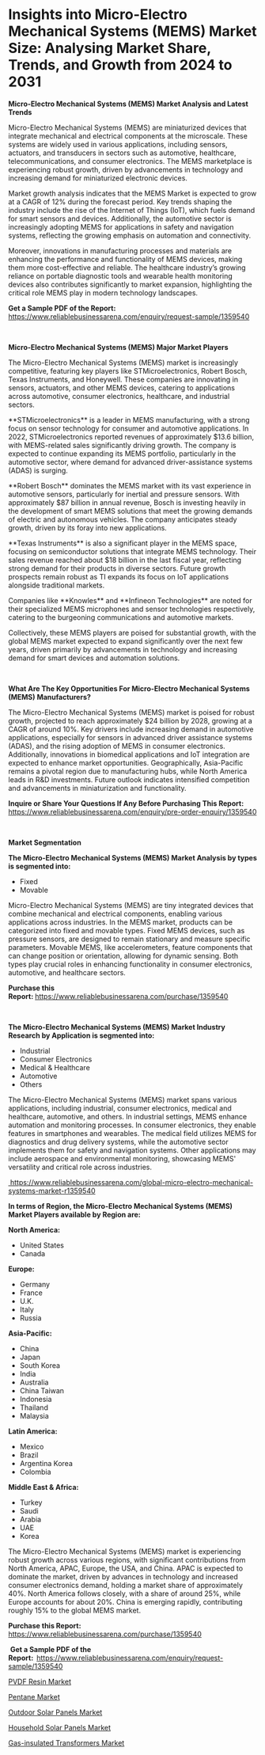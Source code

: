 <p><h1>Insights into Micro-Electro Mechanical Systems (MEMS) Market Size: Analysing Market Share, Trends, and Growth from 2024 to 2031</h1></p><p><strong>Micro-Electro Mechanical Systems (MEMS) Market Analysis and Latest Trends</strong></p>
<p><p>Micro-Electro Mechanical Systems (MEMS) are miniaturized devices that integrate mechanical and electrical components at the microscale. These systems are widely used in various applications, including sensors, actuators, and transducers in sectors such as automotive, healthcare, telecommunications, and consumer electronics. The MEMS marketplace is experiencing robust growth, driven by advancements in technology and increasing demand for miniaturized electronic devices. </p><p>Market growth analysis indicates that the MEMS Market is expected to grow at a CAGR of 12% during the forecast period. Key trends shaping the industry include the rise of the Internet of Things (IoT), which fuels demand for smart sensors and devices. Additionally, the automotive sector is increasingly adopting MEMS for applications in safety and navigation systems, reflecting the growing emphasis on automation and connectivity. </p><p>Moreover, innovations in manufacturing processes and materials are enhancing the performance and functionality of MEMS devices, making them more cost-effective and reliable. The healthcare industry’s growing reliance on portable diagnostic tools and wearable health monitoring devices also contributes significantly to market expansion, highlighting the critical role MEMS play in modern technology landscapes.</p></p>
<p><strong>Get a Sample PDF of the Report:&nbsp;</strong> <a href="https://www.reliablebusinessarena.com/enquiry/request-sample/1359540">https://www.reliablebusinessarena.com/enquiry/request-sample/1359540</a></p>
<p>&nbsp;</p>
<p><strong>Micro-Electro Mechanical Systems (MEMS) Major Market Players</strong></p>
<p><p>The Micro-Electro Mechanical Systems (MEMS) market is increasingly competitive, featuring key players like STMicroelectronics, Robert Bosch, Texas Instruments, and Honeywell. These companies are innovating in sensors, actuators, and other MEMS devices, catering to applications across automotive, consumer electronics, healthcare, and industrial sectors.</p><p>**STMicroelectronics** is a leader in MEMS manufacturing, with a strong focus on sensor technology for consumer and automotive applications. In 2022, STMicroelectronics reported revenues of approximately $13.6 billion, with MEMS-related sales significantly driving growth. The company is expected to continue expanding its MEMS portfolio, particularly in the automotive sector, where demand for advanced driver-assistance systems (ADAS) is surging.</p><p>**Robert Bosch** dominates the MEMS market with its vast experience in automotive sensors, particularly for inertial and pressure sensors. With approximately $87 billion in annual revenue, Bosch is investing heavily in the development of smart MEMS solutions that meet the growing demands of electric and autonomous vehicles. The company anticipates steady growth, driven by its foray into new applications.</p><p>**Texas Instruments** is also a significant player in the MEMS space, focusing on semiconductor solutions that integrate MEMS technology. Their sales revenue reached about $18 billion in the last fiscal year, reflecting strong demand for their products in diverse sectors. Future growth prospects remain robust as TI expands its focus on IoT applications alongside traditional markets.</p><p>Companies like **Knowles** and **Infineon Technologies** are noted for their specialized MEMS microphones and sensor technologies respectively, catering to the burgeoning communications and automotive markets. </p><p>Collectively, these MEMS players are poised for substantial growth, with the global MEMS market expected to expand significantly over the next few years, driven primarily by advancements in technology and increasing demand for smart devices and automation solutions.</p></p>
<p>&nbsp;</p>
<p><strong>What Are The Key Opportunities For Micro-Electro Mechanical Systems (MEMS) Manufacturers?</strong></p>
<p><p>The Micro-Electro Mechanical Systems (MEMS) market is poised for robust growth, projected to reach approximately $24 billion by 2028, growing at a CAGR of around 10%. Key drivers include increasing demand in automotive applications, especially for sensors in advanced driver assistance systems (ADAS), and the rising adoption of MEMS in consumer electronics. Additionally, innovations in biomedical applications and IoT integration are expected to enhance market opportunities. Geographically, Asia-Pacific remains a pivotal region due to manufacturing hubs, while North America leads in R&D investments. Future outlook indicates intensified competition and advancements in miniaturization and functionality.</p></p>
<p><strong>Inquire or Share Your Questions If Any Before Purchasing This Report:</strong> <a href="https://www.reliablebusinessarena.com/enquiry/pre-order-enquiry/1359540">https://www.reliablebusinessarena.com/enquiry/pre-order-enquiry/1359540</a></p>
<p>&nbsp;</p>
<p><strong>Market Segmentation</strong></p>
<p><strong>The Micro-Electro Mechanical Systems (MEMS) Market Analysis by types is segmented into:</strong></p>
<p><ul><li>Fixed</li><li>Movable</li></ul></p>
<p><p>Micro-Electro Mechanical Systems (MEMS) are tiny integrated devices that combine mechanical and electrical components, enabling various applications across industries. In the MEMS market, products can be categorized into fixed and movable types. Fixed MEMS devices, such as pressure sensors, are designed to remain stationary and measure specific parameters. Movable MEMS, like accelerometers, feature components that can change position or orientation, allowing for dynamic sensing. Both types play crucial roles in enhancing functionality in consumer electronics, automotive, and healthcare sectors.</p></p>
<p><strong>Purchase this Report:&nbsp;</strong><a href="https://www.reliablebusinessarena.com/purchase/1359540">https://www.reliablebusinessarena.com/purchase/1359540</a></p>
<p>&nbsp;</p>
<p><strong>The Micro-Electro Mechanical Systems (MEMS) Market Industry Research by Application is segmented into:</strong></p>
<p><ul><li>Industrial</li><li>Consumer Electronics</li><li>Medical & Healthcare</li><li>Automotive</li><li>Others</li></ul></p>
<p><p>The Micro-Electro Mechanical Systems (MEMS) market spans various applications, including industrial, consumer electronics, medical and healthcare, automotive, and others. In industrial settings, MEMS enhance automation and monitoring processes. In consumer electronics, they enable features in smartphones and wearables. The medical field utilizes MEMS for diagnostics and drug delivery systems, while the automotive sector implements them for safety and navigation systems. Other applications may include aerospace and environmental monitoring, showcasing MEMS' versatility and critical role across industries.</p></p>
<p><a href="https://www.reliablebusinessarena.com/global-micro-electro-mechanical-systems-market-r1359540">&nbsp;https://www.reliablebusinessarena.com/global-micro-electro-mechanical-systems-market-r1359540</a></p>
<p><strong>In terms of Region, the Micro-Electro Mechanical Systems (MEMS) Market Players available by Region are:</strong></p>
<p>
    <p> <strong> North America: </strong>
        <ul>
            <li>United States</li>
            <li>Canada</li>
        </ul>
        </p> 
    <p> <strong> Europe: </strong>
        <ul>
            <li>Germany</li>
            <li>France</li>
            <li>U.K.</li>
            <li>Italy</li>
            <li>Russia</li>
        </ul>
        </p> 
    <p> <strong> Asia-Pacific: </strong>
        <ul>
            <li>China</li>
            <li>Japan</li>
            <li>South Korea</li>
            <li>India</li>
            <li>Australia</li>
            <li>China Taiwan</li>
            <li>Indonesia</li>
            <li>Thailand</li>
            <li>Malaysia</li>
        </ul>
        </p> 
    <p> <strong> Latin America: </strong>
        <ul>
            <li>Mexico</li>
            <li>Brazil</li>
            <li>Argentina Korea</li>
            <li>Colombia</li>
        </ul>
        </p> 
    <p> <strong> Middle East & Africa: </strong>
        <ul>
            <li>Turkey</li>
            <li>Saudi</li>
            <li>Arabia</li>
            <li>UAE</li>
            <li>Korea</li>
        </ul>
    </p>
    </p>
<p><p>The Micro-Electro Mechanical Systems (MEMS) market is experiencing robust growth across various regions, with significant contributions from North America, APAC, Europe, the USA, and China. APAC is expected to dominate the market, driven by advances in technology and increased consumer electronics demand, holding a market share of approximately 40%. North America follows closely, with a share of around 25%, while Europe accounts for about 20%. China is emerging rapidly, contributing roughly 15% to the global MEMS market.</p></p>
<p><strong>Purchase this Report: </strong><a href="https://www.reliablebusinessarena.com/purchase/1359540">https://www.reliablebusinessarena.com/purchase/1359540</a></p>
<p>&nbsp;<strong>Get a Sample PDF of the Report:&nbsp;&nbsp;</strong><a href="https://www.reliablebusinessarena.com/enquiry/request-sample/1359540">https://www.reliablebusinessarena.com/enquiry/request-sample/1359540</a></p>
<p><strong></strong></p>
<p><p><a href="https://issuu.com/reportprime-2/docs/pvdf-resin-market-size-2030.pptx_66dcf7f6f3da7b">PVDF Resin Market</a></p><p><a href="https://issuu.com/reportprime-2/docs/pentane-market-size-2030.pptx_7758d242d5a369">Pentane Market</a></p><p><a href="https://www.linkedin.com/pulse/global-outdoor-solar-panels-industry-analysis-report-market-0kmve?trackingId=j65eEPwkTAqPoqlAkQ9waw%3D%3D">Outdoor Solar Panels Market</a></p><p><a href="https://www.linkedin.com/pulse/household-solar-panels-market-growth-segmentation-regional-analysis-gxuue?trackingId=CjC7m%2BUIS1OGJNUsy%2B0c2w%3D%3D">Household Solar Panels Market</a></p><p><a href="https://github.com/prosalinda88/Market-Research-Report-List-6/blob/main/gas-insulated-transformers-market.md">Gas-insulated Transformers Market</a></p></p>